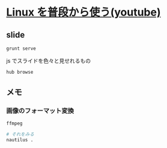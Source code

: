 # [Linux を普段から使う(youtube)](https://www.youtube.com/watch?v=Q8ROatUExrc)

## slide
```bash
grunt serve
```

js でスライドを色々と見せれるもの

```bash
hub browse
```

## メモ

### 画像のフォーマット変換
```bash
ffmpeg

# それをみる
nautilus .
```

